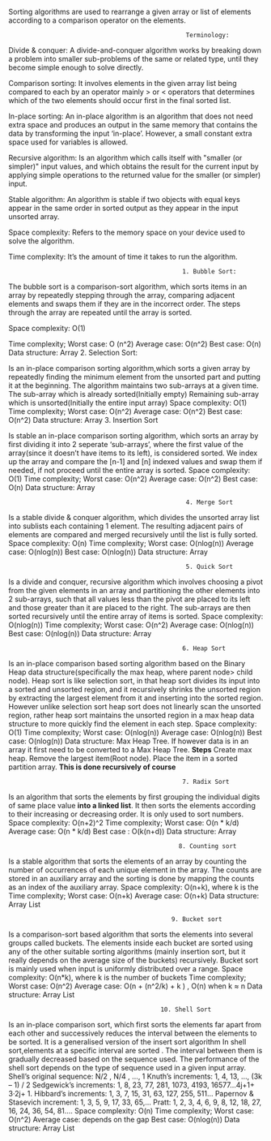 Sorting algorithms are used to rearrange a given array or list of elements according to a comparison operator on the elements.
                                                     
                                                     Terminology:
                                                     
Divide & conquer: A divide-and-conquer algorithm works by breaking down a problem into smaller sub-problems of the same or related type, until they become simple enough to solve directly.

Comparison sorting: It involves elements in the given array list being compared to each by an operator mainly > or < operators that determines which of the two elements should occur first in the final sorted list.

In-place sorting: An in-place algorithm is an algorithm that does not need extra space and produces an output in the same memory that contains the data by transforming the input ‘in-place’. However, a small constant extra space used for variables is allowed.

Recursive algorithm: Is an algorithm which calls itself with "smaller (or simpler)" input values, and which obtains the result for the current input by applying simple operations to the returned value for the smaller (or simpler) input.

Stable algorithm: An algorithm is stable if two objects with equal keys appear in the same order in sorted output as they appear in the input unsorted array.

Space complexity: Refers to the memory space on your device used to solve the algorithm.

Time complexity: It’s the amount of time it takes to run the algorithm.

                                                    1. Bubble Sort:
                                                    

The bubble sort is a comparison-sort algorithm, which sorts items in an array by repeatedly stepping through the array, comparing adjacent elements and swaps them if they are in the incorrect order. The steps through the array are repeated until the array is sorted.

Space complexity: O(1)

Time complexity; Worst case: O (n^2)
            Average case: O(n^2)
            Best case: O(n)
Data structure: Array
                                                    2. Selection Sort:
                                                    

Is an in-place comparison sorting algorithm,which sorts a given array by repeatedly finding the minimum element from the unsorted part and putting it at the beginning. The algorithm maintains two sub-arrays at a given time.
The sub-array which is already sorted(Initially empty)
Remaining sub-array which is unsorted(Initially the entire input array)
Space complexity: O(1)
Time complexity; Worst case: O(n^2)
            Average case: O(n^2)
            Best case: O(n^2)
Data structure: Array
                                                    3. Insertion Sort
                                                    
                                                    
Is stable an in-place comparison sorting algorithm, which sorts an array by first dividing it into 2 seperate ‘sub-arrays’, where the first value of the array(since it doesn’t have items to its left), is considered sorted. We index up the array and compare the [n-1] and [n] indexed values and swap them if needed, if not proceed until the entire array is sorted.
Space complexity: O(1)
Time complexity; Worst case: O(n^2)
            Average case: O(n^2)
            Best case: O(n)
Data structure: Array

                                                     4. Merge Sort    
                                                     
                                                     
Is a stable divide & conquer algorithm, which divides the unsorted array list into sublists each containing 1 element. The resulting adjacent pairs of elements are compared and merged recursively until the list is fully sorted.
Space complexity: O(n)
Time complexity; Worst case: O(nlog(n))
            Average case: O(nlog(n))
            Best case: O(nlog(n))
Data structure: Array

                                                     5. Quick Sort
                                                     
                                                     
Is a divide and conquer, recursive algorithm which involves choosing a pivot from the given elements in an array and partitioning the other elements into 2 sub-arrays, such that all values less than the pivot are placed to its left and those greater than it are placed to the right. The sub-arrays are then sorted recursively until the entire array of items is sorted.
Space complexity: O(nlog(n))
Time complexity; Worst case: O(n^2)
            Average case: O(nlog(n))
            Best case: O(nlog(n))
Data structure: Array

                                                    6. Heap Sort
                                                    
                                                    
Is an in-place comparison based sorting algorithm based on the Binary Heap data structure(specifically the max heap, where parent  node> child node). Heap sort is like selection sort, in that heap sort divides its input into a sorted and unsorted region, and it recursively shrinks the unsorted region by extracting the largest element from it and inserting into the sorted region. However unlike selection sort heap sort does not linearly scan the unsorted region, rather heap sort maintains the unsorted region in a max heap data structure to more quickly find the element in each step.
Space complexity: O(1)
Time complexity; Worst case: O(nlog(n))
            Average case: O(nlog(n))
            Best case: O(nlog(n))
Data structure: Max Heap Tree. If however data is in an array it first need to be converted to a Max Heap Tree.
**Steps**
Create max heap.
Remove the largest item(Root node).
Place the item in a sorted partition array.
**This is done recursively of course**

                                                    7. Radix Sort
                                                    
                                                    
Is an algorithm that sorts the elements by first grouping the individual digits of same place value **into a linked list**. It then sorts the elements according to their increasing or decreasing order. It is only used to sort numbers.
Space complexity: O(n+2)^2
Time complexity; Worst case: O(n * k/d)
            Average case: O(n * k/d)
            Best case : O(k(n+d))
Data structure: Array

                                                   8. Counting sort
                                                   
                                                   
Is a stable algorithm that sorts the elements of an array by counting the number of occurrences of each unique element in the array. The counts are stored in an auxiliary array and the sorting is done by mapping the counts as an index of the auxiliary array.
Space complexity: O(n+k), where k is the
Time complexity; Worst case: O(n+k)
            Average case: O(n+k)
Data structure: Array List

                                                 9. Bucket sort
                                                 
                                                 
Is a comparison-sort based algorithm that sorts the elements into several groups called buckets. The elements inside each bucket are sorted using any of the other suitable sorting algorithms (mainly insertion sort, but it really depends on the average size of the buckets) recursively. Bucket sort is mainly used when input is uniformly distributed over a range.
Space complexity: O(n*k), where k is the number of buckets
Time complexity; Worst case: O(n^2)
            Average case: O(n + (n^2/k) + k ) , O(n) when k ≈ n
Data structure: Array List

                                              10. Shell Sort
                                              
                                              
Is an in-place comparison sort, which first sorts the elements far apart from each other and successively reduces the interval between the elements to be sorted. It is a generalised version of the insert sort algorithm
In shell sort,elements at a specific interval are sorted . The interval between them is gradually decreased based on the sequence used. The performance of the shell sort depends on the type of sequence used in a given input array.
Shell’s original sequence: N/2 , N/4 , …, 1
Knuth’s increments: 1, 4, 13, …, (3k – 1) / 2
Sedgewick’s increments: 1, 8, 23, 77, 281, 1073, 4193, 16577...4j+1+ 3·2j+ 1.
Hibbard’s increments: 1, 3, 7, 15, 31, 63, 127, 255, 511…
Papernov & Stasevich increment: 1, 3, 5, 9, 17, 33, 65,...
Pratt: 1, 2, 3, 4, 6, 9, 8, 12, 18, 27, 16, 24, 36, 54, 81....
Space complexity: O(n)
Time complexity; Worst case: O(n^2)
            Average case: depends on the gap
Best case: O(nlog(n))
Data structure: Array List
                                  
